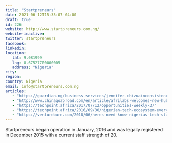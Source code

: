 ```yaml
---
title: "Startpreneurs"
date: 2021-06-12T15:35:07-04:00
draft: true
id: 226
website: http://www.startpreneurs.com.ng/
website-inactive: 
twitter: startpreneurs
facebook: 
linkedin: 
location: 
   lat: 9.081999
   lng: 8.67527700000005
   address: "Nigeria"
city: 
region: 
country: Nigeria
email: info@startpreneurs.com.ng
articles:
   - "https://guardian.ng/business-services/jennifer-chizuainconsistency-poor-policy-implementation-bane-of-businesses/"
   - "http://www.chinagoabroad.com/en/article/afrilabs-welcomes-new-hubs-into-its-pan-african-network"
   - "https://techpoint.africa/2017/07/12/opportunities-weekly-3/"
   - "https://techpoint.africa/2016/09/30/nigerian-tech-ecosystem-everything-you-need-to-know/"
   - "https://ventureburn.com/2018/06/heres-need-know-nigerias-tech-startup-ecosystem/"
---
```

Startpreneurs began operation in January, 2016 and was legally registered in December 2015 with a current staff strength of 20.  
